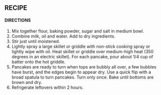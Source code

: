 ## RECIPE

#### DIRECTIONS

1) Mix together flour, baking powder, sugar and salt in medium bowl.
2) Combine milk, oil and water. Add to dry ingredients.
3) Stir just until moistened.
4) Lightly spray a large skillet or griddle with non-stick cooking spray or lightly wipe with oil. Heat skillet or griddle over medium-high heat (350 degrees in an electric skillet). For each pancake, pour about 1/4 cup of batter onto the hot griddle.
5) Pancakes are ready to turn when tops are bubbly all over, a few bubbles have burst, and the edges begin to appear dry. Use a quick flip with a broad spatula to turn pancakes. Turn only once. Bake until bottoms are brown and dry.
6) Refrigerate leftovers within 2 hours.